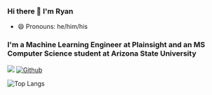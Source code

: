 ### Hi there 👋 I'm Ryan 
- 😄 Pronouns: he/him/his

### I'm a Machine Learning Engineer at Plainsight and an MS Computer Science student at Arizona State University

![](https://visitor-badge.laobi.icu/badge?page_id=rmsmith251.rmsmith251)
[![Github](https://img.shields.io/github/followers/rmsmith251?label=Follow&style=social)](https://github.com/rmsmith251)

![Top Langs](https://github-readme-stats.vercel.app/api/top-langs/?username=rmsmith251&theme=tokyonight)
<!-- ![GitHub stats](https://github-readme-stats.vercel.app/api?username=rmsmith251&show_icons=true&theme=tokyonight) -->
